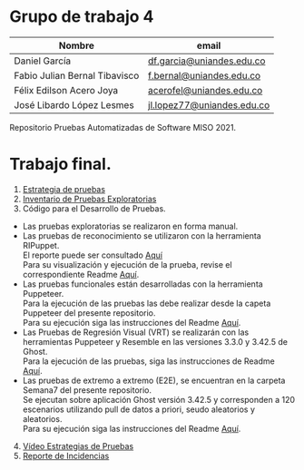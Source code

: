 # Grupo de trabajo 4


| Nombre                        | email                      |
| ----------------------------- | -------------------------- |
| Daniel García                 | df.garcia@uniandes.edu.co  |
| Fabio Julian Bernal Tibavisco | f.bernal@uniandes.edu.co   |
| Félix Edilson Acero Joya      | acerofel@uniandes.edu.co   |
| José Libardo López Lesmes     | jl.lopez77@uniandes.edu.co |

Repositorio Pruebas Automatizadas de Software MISO 2021.

# Trabajo final.

1. [Estrategia de pruebas](https://uniandes-my.sharepoint.com/:w:/r/personal/f_bernal_uniandes_edu_co/Documents/Entrega%20Final/Entrega%20Final/Estrategia%20de%20Pruebas.docx?d=w2c4fbbdad4ff4ae88c311c122d71114c&csf=1&web=1&e=KWTmww)
2. [Inventario de Pruebas Exploratorias](https://uniandes-my.sharepoint.com/:x:/r/personal/f_bernal_uniandes_edu_co/Documents/Entrega%20Final/Entrega%20Final/Inventario%20Pruebas%20Exploratorias.xlsx?d=w88a092be58ad4931a20e928955a3f6de&csf=1&web=1&e=QNYnhh)
3. Código para el Desarrollo de Pruebas.
- Las pruebas exploratorias se realizaron en forma manual.
- Las pruebas de reconocimiento se utilizaron con la herramienta RIPuppet.<br>El reporte puede ser consultado [Aquí](https://github.com/J3LopezL/fedafajo/tree/main/Semana8/results/2021-05-27T19.01.15.507Z/chromium)<br>Para su visualización y ejecución de la prueba, revise el correspondiente Readme [Aquí](https://github.com/J3LopezL/fedafajo/edit/main/Semana8/README.md).
- Las pruebas funcionales están desarrolladas con la herramienta Puppeteer.<br> Para la ejecución de las pruebas las debe realizar desde la capeta Puppeteer del presente repositorio.<br> Para su ejecución siga las instrucciones del Readme [Aquí](https://github.com/J3LopezL/fedafajo/edit/main/Puppeteer).
- Las Pruebas de Regresión Visual (VRT) se realizarán con las herramientas Puppeteer y Resemble en las versiones 3.3.0 y 3.42.5 de Ghost.<br> Para la ejecución de las pruebas, siga las instrucciones de Readme [Aquí](https://github.com/J3LopezL/fedafajo/tree/main/Resemble).
- Las pruebas de extremo a extremo (E2E), se encuentran en la carpeta Semana7 del presente repositorio. <br>Se ejecutan sobre aplicación Ghost versión 3.42.5 y corresponden a 120 escenarios utilizando pull de datos a priori, seudo aleatorios y aleatorios.<br>Para su ejecución siga las instrucciones del Readme [Aquí](https://github.com/J3LopezL/fedafajo/tree/main/Semana7).
4. [Vídeo Estrategias de Pruebas]()
5. [Reporte de Incidencias](https://github.com/J3LopezL/fedafajo/issues)
